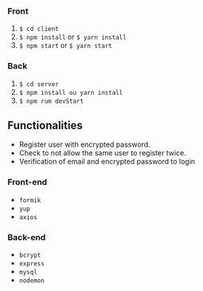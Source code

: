 ### Front

  1. `$ cd client`
  2. `$ npm install` or `$ yarn install`
  3. `$ npm start` or `$ yarn start`
  
### Back
  
  1. `$ cd server`
  2. `$ npm install ou yarn install`
  3. `$ npm rum devStart`

## Functionalities

+ Register user with encrypted password.
+ Check to not allow the same user to register twice.
+ Verification of email and encrypted password to login


### Front-end
+ `formik` 
+ `yup` 
+ `axios` 

### Back-end

+ `bcrypt ` 
+ `express`
+ `mysql`
+ `nodemon`
